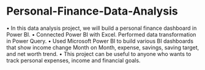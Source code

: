 # Personal-Finance-Data-Analysis
• In this data analysis project, we will build a personal finance dashboard in Power BI. • Connected Power BI with Excel. Performed data transformation in Power Query. • Used Microsoft Power BI to build various BI dashboards that show income change Month on Month, expense,  savings, saving target, and net worth trend. • This project can be useful to anyone who wants to track personal expenses, income and financial goals.
